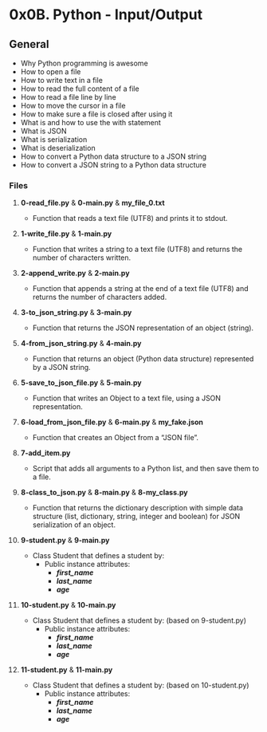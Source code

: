 # 0x0B. Python - Input/Output

## General
   - Why Python programming is awesome
   - How to open a file
   - How to write text in a file
   - How to read the full content of a file
   - How to read a file line by line
   - How to move the cursor in a file
   - How to make sure a file is closed after using it
   - What is and how to use the with statement
   - What is JSON
   - What is serialization
   - What is deserialization
   - How to convert a Python data structure to a JSON string
   - How to convert a JSON string to a Python data structure

### Files

1. **0-read_file.py** & **0-main.py** & **my_file_0.txt**
   - Function that reads a text file (UTF8) and prints it to stdout.

2. **1-write_file.py** & **1-main.py**
   - Function that writes a string to a text file (UTF8) and returns the number of characters written.

3. **2-append_write.py** & **2-main.py**
   - Function that appends a string at the end of a text file (UTF8) and returns the number of characters added.

4. **3-to_json_string.py** & **3-main.py**
   - Function that returns the JSON representation of an object (string).

5. **4-from_json_string.py** & **4-main.py**
   - Function that returns an object (Python data structure) represented by a JSON string.

6. **5-save_to_json_file.py** & **5-main.py**
   - Function that writes an Object to a text file, using a JSON representation.

7. **6-load_from_json_file.py** & **6-main.py** & **my_fake.json**
   - Function that creates an Object from a “JSON file”.

8. **7-add_item.py**
   - Script that adds all arguments to a Python list, and then save them to a file.

9. **8-class_to_json.py** & **8-main.py** & **8-my_class.py**
   - Function that returns the dictionary description with simple data structure (list, dictionary, string, integer and boolean) for JSON serialization of an object.

10. **9-student.py** & **9-main.py**
    - Class Student that defines a student by:
      - Public instance attributes:
        - ***first_name***
        - ***last_name***
        - ***age***

11. **10-student.py** & **10-main.py**
    - Class Student that defines a student by: (based on 9-student.py)
      - Public instance attributes:
        - ***first_name***
        - ***last_name***
        - ***age***

12. **11-student.py** & **11-main.py**
    - Class Student that defines a student by: (based on 10-student.py)
      - Public instance attributes:
        - ***first_name***
        - ***last_name***
        - ***age***

